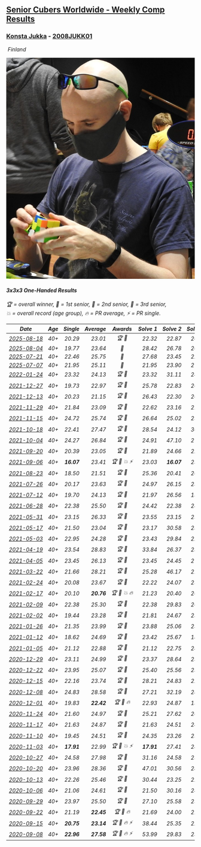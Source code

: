 <style>table {white-space: nowrap;}</style>
<link rel="stylesheet" type="text/css" href="/scw-comp/css/flags.css" />

## [Senior Cubers Worldwide - Weekly Comp Results](/scw-comp/results/)
### [Konsta Jukka](README.md) - [2008JUKK01](https://www.worldcubeassociation.org/persons/2008JUKK01?event=333oh)

<i class="flag flag-FI" />&nbsp;Finland

![Konsta Jukka](1598884731.jpg)

#### 3x3x3 One-Handed Results

<span style="white-space: nowrap;">🏆 = overall winner</span>, <span style="white-space: nowrap;">🥇 = 1st senior</span>, <span style="white-space: nowrap;">🥈 = 2nd senior</span>, <span style="white-space: nowrap;">🥉 = 3rd senior</span>, <span style="white-space: nowrap;">💥 = overall record (age group)</span>, <span style="white-space: nowrap;">🔥 = PR average</span>, <span style="white-space: nowrap;">⚡ = PR single</span>.

| Date | Age | Single | Average | Awards | Solve 1 | Solve 2 | Solve 3 | Solve 4 | Solve 5 | Video |
| :--: | :--: | --: | --: | :--: | --: | --: | --: | --: | --: | :-- |
| [2025-08-18](../../results/2025-08-18/333oh.md) | 40+ | 20.29 | 23.01 | 🏆 🥇 | 22.32 | 22.87 | 26.55 | 20.29 | 23.85 | [Desktop](https://www.facebook.com/events/4098227200495459/permalink/4111731422478370) / [Mobile](https://m.facebook.com/events/4098227200495459?view=permalink&id=4111731422478370) |
| [2025-08-04](../../results/2025-08-04/333oh.md) | 40+ | 19.77 | 23.64 | 🥈 | 28.42 | 26.78 | 20.29 | 23.86 | 19.77 | [Desktop](https://www.facebook.com/events/1901314967391999/permalink/1913272142862948) / [Mobile](https://m.facebook.com/events/1901314967391999?view=permalink&id=1913272142862948) |
| [2025-07-21](../../results/2025-07-21/333oh.md) | 40+ | 22.46 | 25.75 | 🥈 | 27.68 | 23.45 | 22.46 | 43.57 | 26.11 | [Desktop](https://www.facebook.com/events/1261538608778309/permalink/1272149734383863) / [Mobile](https://m.facebook.com/events/1261538608778309?view=permalink&id=1272149734383863) |
| [2025-07-07](../../results/2025-07-07/333oh.md) | 40+ | 21.95 | 25.11 | 🥈 | 21.95 | 23.90 | 27.35 | 27.68 | 24.07 | [Desktop](https://www.facebook.com/events/1328488458860314/permalink/1338971457812014) / [Mobile](https://m.facebook.com/events/1328488458860314?view=permalink&id=1338971457812014) |
| [2022-01-24](../../results/2022-01-24/333oh.md) | 40+ | 23.32 | 24.13 | 🏆 🥇 | 23.32 | 31.11 | 24.40 | 24.05 | 23.95 | [Desktop](https://www.facebook.com/events/1729699367421612/permalink/1739977666393782) / [Mobile](https://m.facebook.com/events/1729699367421612?view=permalink&id=1739977666393782) |
| [2021-12-27](../../results/2021-12-27/333oh.md) | 40+ | 19.73 | 22.97 | 🏆 🥇 | 25.78 | 22.83 | 20.29 | 28.64 | 19.73 | [Desktop](https://www.facebook.com/events/343359980546742/permalink/350647106484696) / [Mobile](https://m.facebook.com/events/343359980546742?view=permalink&id=350647106484696) |
| [2021-12-13](../../results/2021-12-13/333oh.md) | 40+ | 20.23 | 21.15 | 🏆 🥇 | 26.43 | 22.30 | 20.68 | 20.23 | 20.48 | [Desktop](https://www.facebook.com/events/273334328175697/permalink/282135433962253) / [Mobile](https://m.facebook.com/events/273334328175697?view=permalink&id=282135433962253) |
| [2021-11-29](../../results/2021-11-29/333oh.md) | 40+ | 21.84 | 23.09 | 🏆 🥇 | 22.62 | 23.16 | 21.84 | 28.85 | 23.49 | [Desktop](https://www.facebook.com/events/401731615009477/permalink/410531024129536) / [Mobile](https://m.facebook.com/events/401731615009477?view=permalink&id=410531024129536) |
| [2021-11-15](../../results/2021-11-15/333oh.md) | 40+ | 24.72 | 25.74 | 🏆 🥇 | 26.64 | 25.02 | 25.56 | 56.63 | 24.72 | [Desktop](https://www.facebook.com/events/717487009641909/permalink/726045182119425) / [Mobile](https://m.facebook.com/events/717487009641909?view=permalink&id=726045182119425) |
| [2021-10-18](../../results/2021-10-18/333oh.md) | 40+ | 22.41 | 27.47 | 🏆 🥇 | 28.54 | 24.12 | 30.51 | 22.41 | 29.75 | [Desktop](https://www.facebook.com/events/261213032615951/permalink/270249691712285) / [Mobile](https://m.facebook.com/events/261213032615951?view=permalink&id=270249691712285) |
| [2021-10-04](../../results/2021-10-04/333oh.md) | 40+ | 24.27 | 26.84 | 🏆 🥇 | 24.91 | 47.10 | 27.37 | 24.27 | 28.25 | [Desktop](https://www.facebook.com/events/1102565390277531/permalink/1111727336028003) / [Mobile](https://m.facebook.com/events/1102565390277531?view=permalink&id=1111727336028003) |
| [2021-09-20](../../results/2021-09-20/333oh.md) | 40+ | 20.39 | 23.05 | 🏆 🥇 | 21.89 | 24.66 | 22.61 | 24.90 | 20.39 | [Desktop](https://www.facebook.com/events/836337370416586/permalink/844502229600100) / [Mobile](https://m.facebook.com/events/836337370416586?view=permalink&id=844502229600100) |
| [2021-09-06](../../results/2021-09-06/333oh.md) | 40+ | **16.07** | 23.41 | 🏆 🥇 💥 ⚡ | 23.03 | **16.07** | 23.22 | 23.97 | 24.13 | [Desktop](https://www.facebook.com/events/208105634636421/permalink/216458953801089) / [Mobile](https://m.facebook.com/events/208105634636421?view=permalink&id=216458953801089) |
| [2021-08-23](../../results/2021-08-23/333oh.md) | 40+ | 18.50 | 21.51 | 🏆 🥇 | 25.36 | 20.41 | 20.98 | 18.50 | 23.13 | [Desktop](https://www.facebook.com/events/992549044856331/permalink/1001991827245386) / [Mobile](https://m.facebook.com/events/992549044856331?view=permalink&id=1001991827245386) |
| [2021-07-26](../../results/2021-07-26/333oh.md) | 40+ | 20.17 | 23.63 | 🏆 🥇 | 24.97 | 26.15 | 23.83 | 22.08 | 20.17 | [Desktop](https://www.facebook.com/events/345405150546336/permalink/354913776262140) / [Mobile](https://m.facebook.com/events/345405150546336?view=permalink&id=354913776262140) |
| [2021-07-12](../../results/2021-07-12/333oh.md) | 40+ | 19.70 | 24.13 | 🏆 🥇 | 21.97 | 26.56 | 19.70 | 23.86 | 29.10 | [Desktop](https://www.facebook.com/events/511699716713156/permalink/519754122574382) / [Mobile](https://m.facebook.com/events/511699716713156?view=permalink&id=519754122574382) |
| [2021-06-28](../../results/2021-06-28/333oh.md) | 40+ | 22.38 | 25.50 | 🏆 🥇 | 24.42 | 22.38 | 24.71 | 27.97 | 27.36 | [Desktop](https://www.facebook.com/events/849999075950147/permalink/860518028231585) / [Mobile](https://m.facebook.com/events/849999075950147?view=permalink&id=860518028231585) |
| [2021-05-31](../../results/2021-05-31/333oh.md) | 40+ | 23.15 | 26.33 | 🏆 🥇 | 23.55 | 23.15 | 25.06 | 31.78 | 30.38 | [Desktop](https://www.facebook.com/events/477312563557358/permalink/485230306098917) / [Mobile](https://m.facebook.com/events/477312563557358?view=permalink&id=485230306098917) |
| [2021-05-17](../../results/2021-05-17/333oh.md) | 40+ | 21.50 | 23.04 | 🏆 🥇 | 23.17 | 30.58 | 23.74 | 21.50 | 22.22 | [Desktop](https://www.facebook.com/events/294093895691078/permalink/302885228145278) / [Mobile](https://m.facebook.com/events/294093895691078?view=permalink&id=302885228145278) |
| [2021-05-03](../../results/2021-05-03/333oh.md) | 40+ | 22.95 | 24.28 | 🏆 🥇 | 23.43 | 29.84 | 22.95 | 26.01 | 23.40 | [Desktop](https://www.facebook.com/events/2542204919406396/permalink/2551157228511165) / [Mobile](https://m.facebook.com/events/2542204919406396?view=permalink&id=2551157228511165) |
| [2021-04-19](../../results/2021-04-19/333oh.md) | 40+ | 23.54 | 28.83 | 🏆 🥇 | 33.84 | 26.37 | 23.54 | 26.27 | 41.62 | [Desktop](https://www.facebook.com/events/195346665532379/permalink/201984434868602) / [Mobile](https://m.facebook.com/events/195346665532379?view=permalink&id=201984434868602) |
| [2021-04-05](../../results/2021-04-05/333oh.md) | 40+ | 23.45 | 26.13 | 🏆 🥇 | 23.45 | 24.45 | 27.17 | 26.78 | 29.04 | [Desktop](https://www.facebook.com/events/486157032419819/permalink/493491028353086) / [Mobile](https://m.facebook.com/events/486157032419819?view=permalink&id=493491028353086) |
| [2021-03-22](../../results/2021-03-22/333oh.md) | 40+ | 21.66 | 28.21 | 🏆 🥇 | 25.28 | 46.17 | 21.66 | 26.81 | 32.53 | [Desktop](https://www.facebook.com/events/802754890451423/permalink/810462349680677) / [Mobile](https://m.facebook.com/events/802754890451423?view=permalink&id=810462349680677) |
| [2021-02-24](../../results/2021-02-24/333oh.md) | 40+ | 20.08 | 23.67 | 🏆 🥇 | 22.22 | 24.07 | 25.35 | 20.08 | 24.72 | [Desktop](https://www.facebook.com/events/264199631979561/permalink/272114027854788) / [Mobile](https://m.facebook.com/events/264199631979561?view=permalink&id=272114027854788) |
| [2021-02-17](../../results/2021-02-17/333oh.md) | 40+ | 20.10 | **20.76** | 🏆 🥇 💥 🔥 | 21.23 | 20.40 | 20.66 | 26.14 | 20.10 | [Desktop](https://www.facebook.com/events/2846210318979915/permalink/2850447045222909) / [Mobile](https://m.facebook.com/events/2846210318979915?view=permalink&id=2850447045222909) |
| [2021-02-09](../../results/2021-02-09/333oh.md) | 40+ | 22.38 | 25.30 | 🏆 🥇 | 22.38 | 29.83 | 26.98 | 25.07 | 23.86 | [Desktop](https://www.facebook.com/events/749806039307047/permalink/753823152238669) / [Mobile](https://m.facebook.com/events/749806039307047?view=permalink&id=753823152238669) |
| [2021-02-02](../../results/2021-02-02/333oh.md) | 40+ | 19.44 | 23.28 | 🏆 🥇 | 21.81 | 24.67 | 23.37 | 19.44 | 27.75 | [Desktop](https://www.facebook.com/events/176364004262939/permalink/180425250523481) / [Mobile](https://m.facebook.com/events/176364004262939?view=permalink&id=180425250523481) |
| [2021-01-26](../../results/2021-01-26/333oh.md) | 40+ | 21.35 | 23.99 | 🏆 🥇 | 23.88 | 25.06 | 23.02 | 21.35 | 37.40 | [Desktop](https://www.facebook.com/events/415506712992555/permalink/418938782649348) / [Mobile](https://m.facebook.com/events/415506712992555?view=permalink&id=418938782649348) |
| [2021-01-12](../../results/2021-01-12/333oh.md) | 40+ | 18.62 | 24.69 | 🏆 🥇 | 23.42 | 25.67 | 18.62 | 24.99 | 30.87 | [Desktop](https://www.facebook.com/events/154842819532367/permalink/157785015904814) / [Mobile](https://m.facebook.com/events/154842819532367?view=permalink&id=157785015904814) |
| [2021-01-05](../../results/2021-01-05/333oh.md) | 40+ | 21.12 | 22.88 | 🏆 🥇 | 21.12 | 22.75 | 24.27 | 21.62 | 29.07 | [Desktop](https://www.facebook.com/events/237822631087555/permalink/242278007308684) / [Mobile](https://m.facebook.com/events/237822631087555?view=permalink&id=242278007308684) |
| [2020-12-29](../../results/2020-12-29/333oh.md) | 40+ | 23.11 | 24.99 | 🏆 🥇 | 23.37 | 28.64 | 23.11 | 28.03 | 23.58 | [Desktop](https://www.facebook.com/events/807437066779451/permalink/811397259716765) / [Mobile](https://m.facebook.com/events/807437066779451?view=permalink&id=811397259716765) |
| [2020-12-22](../../results/2020-12-22/333oh.md) | 40+ | 23.95 | 25.07 | 🏆 🥇 | 25.40 | 25.56 | 23.95 | 24.24 | 26.09 | [Desktop](https://www.facebook.com/events/758481858355136/permalink/762453947957927) / [Mobile](https://m.facebook.com/events/758481858355136?view=permalink&id=762453947957927) |
| [2020-12-15](../../results/2020-12-15/333oh.md) | 40+ | 22.16 | 23.74 | 🏆 🥇 | 28.21 | 24.83 | 22.16 | 23.48 | 22.90 | [Desktop](https://www.facebook.com/events/804969103386330/permalink/808556873027553) / [Mobile](https://m.facebook.com/events/804969103386330?view=permalink&id=808556873027553) |
| [2020-12-08](../../results/2020-12-08/333oh.md) | 40+ | 24.83 | 28.58 | 🏆 🥇 | 27.21 | 32.19 | 24.83 | 26.35 | 36.18 | [Desktop](https://www.facebook.com/events/1026387727837469/permalink/1031040660705509) / [Mobile](https://m.facebook.com/events/1026387727837469?view=permalink&id=1031040660705509) |
| [2020-12-01](../../results/2020-12-01/333oh.md) | 40+ | 19.83 | **22.42** | 🏆 🥇 🔥 | 22.93 | 24.87 | 19.83 | 24.29 | 20.03 | [Desktop](https://www.facebook.com/events/456949201957439/permalink/461685664817126) / [Mobile](https://m.facebook.com/events/456949201957439?view=permalink&id=461685664817126) |
| [2020-11-24](../../results/2020-11-24/333oh.md) | 40+ | 21.60 | 24.97 | 🏆 🥇 | 25.21 | 27.62 | 26.06 | 21.60 | 23.64 | [Desktop](https://www.facebook.com/events/418254925863499/permalink/422877398734585) / [Mobile](https://m.facebook.com/events/418254925863499?view=permalink&id=422877398734585) |
| [2020-11-17](../../results/2020-11-17/333oh.md) | 40+ | 21.63 | 24.87 | 🏆 🥇 | 21.63 | 24.51 | 24.87 | 28.01 | 25.24 | [Desktop](https://www.facebook.com/events/770207250227350/permalink/774783456436396) / [Mobile](https://m.facebook.com/events/770207250227350?view=permalink&id=774783456436396) |
| [2020-11-10](../../results/2020-11-10/333oh.md) | 40+ | 19.45 | 24.51 | 🏆 🥇 | 24.35 | 23.26 | 25.93 | 26.92 | 19.45 | [Desktop](https://www.facebook.com/events/355672432175632/permalink/360671055009103) / [Mobile](https://m.facebook.com/events/355672432175632?view=permalink&id=360671055009103) |
| [2020-11-03](../../results/2020-11-03/333oh.md) | 40+ | **17.91** | 22.99 | 🏆 🥇 💥 ⚡ | **17.91** | 27.41 | 24.00 | 19.68 | 25.30 | [Desktop](https://www.facebook.com/events/1239637256416110/permalink/1245108959202273) / [Mobile](https://m.facebook.com/events/1239637256416110?view=permalink&id=1245108959202273) |
| [2020-10-27](../../results/2020-10-27/333oh.md) | 40+ | 24.58 | 27.98 | 🏆 🥇 | 31.16 | 24.58 | 25.92 | 30.02 | 28.01 | [Desktop](https://www.facebook.com/events/814285582657691/permalink/818979595521623) / [Mobile](https://m.facebook.com/events/814285582657691?view=permalink&id=818979595521623) |
| [2020-10-20](../../results/2020-10-20/333oh.md) | 40+ | 23.96 | 28.36 | 🏆 🥇 | 47.01 | 30.56 | 28.84 | 23.96 | 25.67 | [Desktop](https://www.facebook.com/events/1017705805364611/permalink/1021628458305679) / [Mobile](https://m.facebook.com/events/1017705805364611?view=permalink&id=1021628458305679) |
| [2020-10-13](../../results/2020-10-13/333oh.md) | 40+ | 22.26 | 25.46 | 🏆 🥇 | 30.44 | 23.25 | 22.69 | 22.26 | 32.33 | [Desktop](https://www.facebook.com/events/2855876438029747/permalink/2860700590880665) / [Mobile](https://m.facebook.com/events/2855876438029747?view=permalink&id=2860700590880665) |
| [2020-10-06](../../results/2020-10-06/333oh.md) | 40+ | 21.06 | 24.61 | 🏆 🥇 | 21.50 | 30.16 | 24.45 | 27.87 | 21.06 | [Desktop](https://www.facebook.com/events/2645965315652815/permalink/2649584571957556) / [Mobile](https://m.facebook.com/events/2645965315652815?view=permalink&id=2649584571957556) |
| [2020-09-29](../../results/2020-09-29/333oh.md) | 40+ | 23.97 | 25.50 | 🏆 🥇 | 27.10 | 25.58 | 25.48 | 23.97 | 25.45 | [Desktop](https://www.facebook.com/events/1202263490156156/permalink/1206036753112163) / [Mobile](https://m.facebook.com/events/1202263490156156?view=permalink&id=1206036753112163) |
| [2020-09-22](../../results/2020-09-22/333oh.md) | 40+ | 21.19 | **22.45** | 🏆 🥇 🔥 | 21.69 | 24.00 | 21.19 | 21.65 | 25.28 | [Desktop](https://www.facebook.com/events/349197636276246/permalink/351969832665693) / [Mobile](https://m.facebook.com/events/349197636276246?view=permalink&id=351969832665693) |
| [2020-09-15](../../results/2020-09-15/333oh.md) | 40+ | **20.75** | **23.14** | 🏆 🥇 🔥 ⚡ | 38.44 | 25.35 | 22.58 | 21.48 | **20.75** | [Desktop](https://www.facebook.com/events/3404368289613252/permalink/3422552947794786) / [Mobile](https://m.facebook.com/events/3404368289613252?view=permalink&id=3422552947794786) |
| [2020-09-08](../../results/2020-09-08/333oh.md) | 40+ | **22.96** | **27.58** | 🏆 🥇 🔥 ⚡ | 53.99 | 29.83 | 23.00 | **22.96** | 29.92 | [Desktop](https://www.facebook.com/events/660661614881054/permalink/663652164581999) / [Mobile](https://m.facebook.com/events/660661614881054?view=permalink&id=663652164581999) |


<!-- Global site tag (gtag.js) - Google Analytics -->
<script async src="https://www.googletagmanager.com/gtag/js?id=UA-86348435-3"></script>
<script>window.dataLayer = window.dataLayer || []; function gtag() {dataLayer.push(arguments);} gtag('js', new Date()); gtag('config', 'UA-86348435-3');</script>
